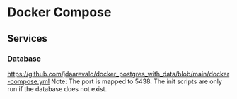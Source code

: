 # Docker Compose
## Services
### Database
https://github.com/jdaarevalo/docker_postgres_with_data/blob/main/docker-compose.yml
Note: The port is mapped to 5438. The init scripts are only run if the database does not exist.
